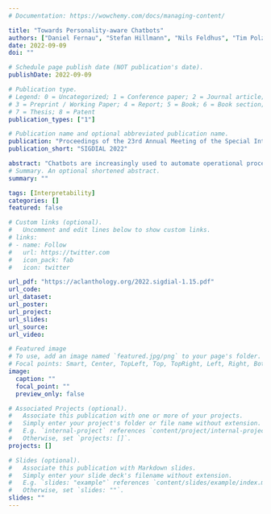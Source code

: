 ```yaml
---
# Documentation: https://wowchemy.com/docs/managing-content/

title: "Towards Personality-aware Chatbots"
authors: ["Daniel Fernau", "Stefan Hillmann", "Nils Feldhus", "Tim Polzehl", "Sebastian Möller"]
date: 2022-09-09
doi: ""

# Schedule page publish date (NOT publication's date).
publishDate: 2022-09-09

# Publication type.
# Legend: 0 = Uncategorized; 1 = Conference paper; 2 = Journal article;
# 3 = Preprint / Working Paper; 4 = Report; 5 = Book; 6 = Book section;
# 7 = Thesis; 8 = Patent
publication_types: ["1"]

# Publication name and optional abbreviated publication name.
publication: "Proceedings of the 23rd Annual Meeting of the Special Interest Group on Discourse and Dialogue"
publication_short: "SIGDIAL 2022"

abstract: "Chatbots are increasingly used to automate operational processes in customer service. However, most chatbots lack adaptation towards their users which may results in an unsatisfactory experience. Since knowing and meeting personal preferences is a key factor for enhancing usability in conversational agents, in this study we analyze an adaptive conversational agent that can automatically adjust according to a user’s personality type carefully excerpted from the Myers-Briggs type indicators. An experiment including 300 crowd workers examined how typifications like extroversion/introversion and thinking/feeling can be assessed and designed for a conversational agent in a job recommender domain. Our results validate the proposed design choices, and experiments on a user-matched personality typification, following the so-called law of attraction rule, show a significant positive influence on a range of selected usability criteria such as overall satisfaction, naturalness, promoter score, trust and appropriateness of the conversation."
# Summary. An optional shortened abstract.
summary: ""

tags: [Interpretability]
categories: []
featured: false

# Custom links (optional).
#   Uncomment and edit lines below to show custom links.
# links:
# - name: Follow
#   url: https://twitter.com
#   icon_pack: fab
#   icon: twitter

url_pdf: "https://aclanthology.org/2022.sigdial-1.15.pdf"
url_code: 
url_dataset:
url_poster:
url_project:
url_slides: 
url_source:
url_video:

# Featured image
# To use, add an image named `featured.jpg/png` to your page's folder. 
# Focal points: Smart, Center, TopLeft, Top, TopRight, Left, Right, BottomLeft, Bottom, BottomRight.
image:
  caption: ""
  focal_point: ""
  preview_only: false

# Associated Projects (optional).
#   Associate this publication with one or more of your projects.
#   Simply enter your project's folder or file name without extension.
#   E.g. `internal-project` references `content/project/internal-project/index.md`.
#   Otherwise, set `projects: []`.
projects: []

# Slides (optional).
#   Associate this publication with Markdown slides.
#   Simply enter your slide deck's filename without extension.
#   E.g. `slides: "example"` references `content/slides/example/index.md`.
#   Otherwise, set `slides: ""`.
slides: ""
---
```

